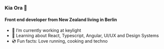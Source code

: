 ### Kia Ora 👋

#### Front end developer from New Zealand living in Berlin

<!--
**forrestbe/forrestbe** is a ✨ _special_ ✨ repository because its `README.md` (this file) appears on your GitHub profile.
-->

- 🔭 I’m currently working at keylight
- 🌱 Learning about React, Typescript, Angular, UI/UX and Design Systems
- 💿 Fun facts: Love running, cooking and techno

